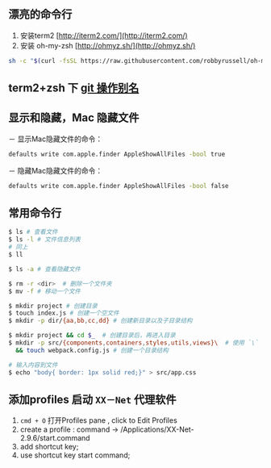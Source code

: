 ## 漂亮的命令行

1. 安装term2 [http://iterm2.com/](http://iterm2.com/)
2. 安装 oh-my-zsh [http://ohmyz.sh/](http://ohmyz.sh/)

```sh
sh -c "$(curl -fsSL https://raw.githubusercontent.com/robbyrussell/oh-my-zsh/master/tools/install.sh)"
```

## term2+zsh 下 [git 操作别名](./oh-my-zsh.md)

## 显示和隐藏，Mac 隐藏文件

－ 显示Mac隐藏文件的命令：

```sh
defaults write com.apple.finder AppleShowAllFiles -bool true
```

－ 隐藏Mac隐藏文件的命令：

```sh
defaults write com.apple.finder AppleShowAllFiles -bool false
```

## 常用命令行

```sh
$ ls # 查看文件
$ ls -l # 文件信息列表
# 同上
$ ll

$ ls -a # 查看隐藏文件

$ rm -r <dir>  # 删除一个文件夹
$ mv -f # 移动一个文件

$ mkdir project # 创建目录
$ touch index.js # 创建一个空文件
$ mkdir -p dir/{aa,bb,cc,dd} # 创建新目录以及子目录结构

$ mkdir project && cd $_  # 创建目录后，再进入目录
$ mkdir -p src/{components,containers,styles,utils,views}\  # 使用 `\` 使命令折行，继续执行下一行命令
  && touch webpack.config.js # 创建一个目录结构

# 输入内容到文件
$ echo "body{ border: 1px solid red;}" > src/app.css

```
## 添加profiles 启动 `XX－Net` 代理软件
1. `cmd + O` 打开Profiles pane , click to Edit Profiles
2. create a profile : command -> /Applications/XX-Net-2.9.6/start.command
3. add shortcut key;
4. use shortcut key start command;
